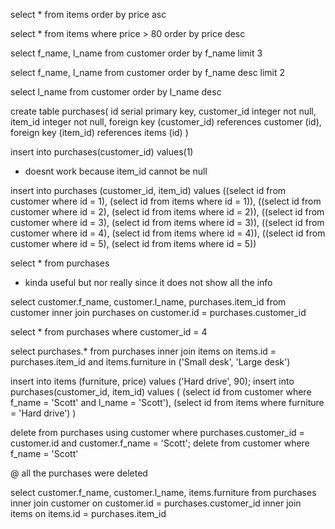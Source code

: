 select * from items order by price asc

select * from items where price > 80 order by price desc

select f_name, l_name from customer order by f_name limit 3

select f_name, l_name from customer order by f_name desc limit 2

select l_name from customer order by l_name desc

create table purchases(
	id serial primary key,
	customer_id integer not null,
	item_id integer not null,
	foreign key (customer_id) references customer (id),
	foreign key (item_id) references items (id)
)

insert into purchases(customer_id) values(1)
- doesnt work because item_id cannot be null

insert into purchases (customer_id, item_id) values
((select id from customer where id = 1), (select id from items where id = 1)),
((select id from customer where id = 2), (select id from items where id = 2)),
((select id from customer where id = 3), (select id from items where id = 3)),
((select id from customer where id = 4), (select id from items where id = 4)),
((select id from customer where id = 5), (select id from items where id = 5))

select * from purchases
- kinda useful but nor really since it does not show all the info

select customer.f_name, customer.l_name, purchases.item_id from customer inner join purchases on customer.id = purchases.customer_id

select * from purchases where customer_id = 4

select purchases.* from purchases inner join items on items.id = purchases.item_id and items.furniture in ('Small desk', 'Large desk')

insert into items (furniture, price) values ('Hard drive', 90);
insert into purchases(customer_id, item_id) values
(
	(select id from customer where f_name = 'Scott' and l_name = 'Scott'),
	(select id from items where furniture = 'Hard drive')
)

delete from purchases using customer where purchases.customer_id = customer.id and customer.f_name = 'Scott';
delete from customer where f_name = 'Scott'

@ all the purchases were deleted

select customer.f_name, customer.l_name, items.furniture 
from purchases 
inner join customer on customer.id = purchases.customer_id 
inner join items on items.id = purchases.item_id

